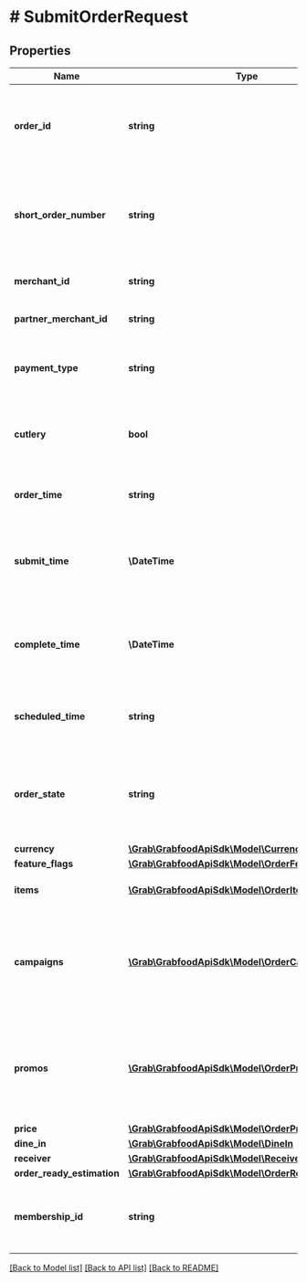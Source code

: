 # # SubmitOrderRequest

## Properties

Name | Type | Description | Notes
------------ | ------------- | ------------- | -------------
**order_id** | **string** | The order&#39;s ID that is returned from GrabFood. Refer to FAQs for more details about [orderID and shortOrderNumber](#section/Order/What&#39;s-the-difference-between-orderID-and-shortOrderNumber). |
**short_order_number** | **string** | The GrabFood short order number. This is unique for each merchant per day. Refer to FAQs for more details about [orderID and shortOrderNumber](#section/Order/What&#39;s-the-difference-between-orderID-and-shortOrderNumber). |
**merchant_id** | **string** | The merchant&#39;s ID that is in GrabFood&#39;s database. |
**partner_merchant_id** | **string** | The merchant&#39;s ID that is on the partner&#39;s database. | [optional]
**payment_type** | **string** | The payment method used. Refer to FAQs for more details about [paymentType](#section/Order/Does-the-paymentType-affect-partners). |
**cutlery** | **bool** | The boolean value to indicate whether cutlery are needed or not. Refer to FAQs for more details about [cutlery](#section/Order/What-do-the-true-or-false-values-mean-for-cutlery). |
**order_time** | **string** | The UTC time that a consumer places the order, based on ISO_8601/RFC3339. |
**submit_time** | **\DateTime** | The order submit time, based on ISO_8601/RFC3339. &#x60;null&#x60; in Submit Order payload. Only present in the [List Orders](#tag/list-order) response. | [optional]
**complete_time** | **\DateTime** | The order complete time, based on ISO_8601/RFC3339. &#x60;null&#x60; in Submit Order payload. Only present in the [List Orders](#tag/list-order) response. | [optional]
**scheduled_time** | **string** | The order scheduled time, based on ISO_8601/RFC3339. Empty for non-scheduled orders. | [optional]
**order_state** | **string** | The state of the order. Empty in Submit Order payload. Only present in the [List Orders](#tag/list-order) response. Refer to [Order States](#section/Order-states). | [optional]
**currency** | [**\Grab\GrabfoodApiSdk\Model\Currency**](Currency.md) |  |
**feature_flags** | [**\Grab\GrabfoodApiSdk\Model\OrderFeatureFlags**](OrderFeatureFlags.md) |  |
**items** | [**\Grab\GrabfoodApiSdk\Model\OrderItem[]**](OrderItem.md) | The ordered items in an array of JSON Object. |
**campaigns** | [**\Grab\GrabfoodApiSdk\Model\OrderCampaign[]**](OrderCampaign.md) | The campaigns that are applicable for the order. &#x60;null&#x60; when there is no campaign applied. Only campaigns that are funded by merchants will be sent. | [optional]
**promos** | [**\Grab\GrabfoodApiSdk\Model\OrderPromo[]**](OrderPromo.md) | An array of promotion objects. &#x60;null&#x60; when there is no promo code applied. Only promotions that are funded by merchants will be sent. | [optional]
**price** | [**\Grab\GrabfoodApiSdk\Model\OrderPrice**](OrderPrice.md) |  |
**dine_in** | [**\Grab\GrabfoodApiSdk\Model\DineIn**](DineIn.md) |  | [optional]
**receiver** | [**\Grab\GrabfoodApiSdk\Model\Receiver**](Receiver.md) |  | [optional]
**order_ready_estimation** | [**\Grab\GrabfoodApiSdk\Model\OrderReadyEstimation**](OrderReadyEstimation.md) |  | [optional]
**membership_id** | **string** | Membership ID for loyalty project. Only present for loyalty program partners. Empty if not applicable. | [optional]

[[Back to Model list]](../../README.md#models) [[Back to API list]](../../README.md#endpoints) [[Back to README]](../../README.md)
